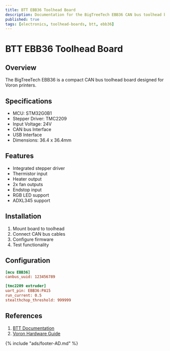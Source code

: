 ```yaml
---
title: BTT EBB36 Toolhead Board
description: Documentation for the BigTreeTech EBB36 CAN bus toolhead board
published: true
tags: [electronics, toolhead-boards, btt, ebb36]
---
```


# BTT EBB36 Toolhead Board

## Overview
The BigTreeTech EBB36 is a compact CAN bus toolhead board designed for Voron printers.

## Specifications
- MCU: STM32G0B1
- Stepper Driver: TMC2209
- Input Voltage: 24V
- CAN bus Interface
- USB Interface
- Dimensions: 36.4 x 36.4mm

## Features
- Integrated stepper driver
- Thermistor input
- Heater output
- 2x fan outputs
- Endstop input
- RGB LED support
- ADXL345 support

## Installation
1. Mount board to toolhead
2. Connect CAN bus cables
3. Configure firmware
4. Test functionality

## Configuration
```ini
[mcu EBB36]
canbus_uuid: 123456789

[tmc2209 extruder]
uart_pin: EBB36:PA15
run_current: 0.5
stealthchop_threshold: 999999
```

## References
1. [BTT Documentation](https://github.com/bigtreetech/EBB)
2. [Voron Hardware Guide](https://docs.vorondesign.com/hardware.html)

{% include "ads/footer-AD.md" %} 